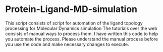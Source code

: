 # Protein-Ligand-MD-simulation
This script consists of script for automation of the ligand topology processing for Molecular Dynamics simulation
The tutorials over the web consists of manual ways to process them. I have written this code to help you automate the process. Please understand the manual process before you use the code and make necessary changes to execute.
